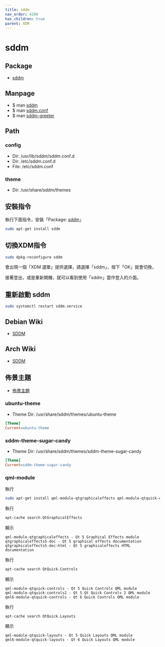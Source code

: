 ```yaml
---
title: sddm
nav_order: 4200
has_children: true
parent: XDM
---
```



# sddm


## Package

* [sddm](https://packages.ubuntu.com/jammy/sddm)


## Manpage

* $ man [sddm](https://manpages.ubuntu.com/manpages/jammy/en/man1/sddm.1.html)
* $ man [sddm.conf](https://manpages.ubuntu.com/manpages/jammy/en/man5/sddm.conf.5.html)
* $ man [sddm-greeter](https://manpages.ubuntu.com/manpages/jammy/en/man1/sddm-greeter.1.html)


## Path

### config

* Dir: /usr/lib/sddm/sddm.conf.d
* Dir: /etc/sddm.conf.d
* File: /etc/sddm.conf

### theme

* Dir: /usr/share/sddm/themes


## 安裝指令

執行下面指令，安裝「Package: [sddm](https://packages.ubuntu.com/jammy/sddm)」

``` sh
sudo apt-get install sddm
```


## 切換XDM指令

``` sh
sudo dpkg-reconfigure sddm
```

會出現一個「XDM 選單」提供選擇，請選擇「sddm」，按下「OK」就會切換，

接著登出，或是重新開機，就可以看到使用「sddm」當作登入的介面。


## 重新啟動 sddm

``` sh
sudo systemctl restart sddm.service
```


## Debian Wiki

* [SDDM](https://wiki.debian.org/SDDM)


## Arch Wiki

* [SDDM](https://wiki.archlinux.org/title/SDDM)


## 佈景主題

* [佈景主題](sddm/theme)


### ubuntu-theme

* Theme Dir: /usr/share/sddm/themes/ubuntu-theme

``` ini
[Theme]
Current=ubuntu-theme
```

### sddm-theme-sugar-candy

* Theme Dir: /usr/share/sddm/themes/sddm-theme-sugar-candy

``` ini
[Theme]
Current=sddm-theme-sugar-candy
```


### qml-module


執行

``` sh
sudo apt-get install qml-module-qtgraphicaleffects qml-module-qtquick-controls2 qml-module-qtquick-layouts
```

執行

``` sh
apt-cache search QtGraphicalEffects
```

顯示

```
qml-module-qtgraphicaleffects - Qt 5 Graphical Effects module
qtgraphicaleffects5-doc - Qt 5 graphical effects documentation
qtgraphicaleffects5-doc-html - Qt 5 graphicaleffects HTML documentation
```

執行

``` sh
apt-cache search QtQuick.Controls
```

顯示

```
qml-module-qtquick-controls - Qt 5 Quick Controls QML module
qml-module-qtquick-controls2 - Qt 5 Qt Quick Controls 2 QML module
qml6-module-qtquick-controls - Qt 6 Quick Controls QML module
```

執行

``` sh
apt-cache search QtQuick.Layouts
```

顯示

```
qml-module-qtquick-layouts - Qt 5 Quick Layouts QML module
qml6-module-qtquick-layouts - Qt 6 Quick Layouts QML module
```


